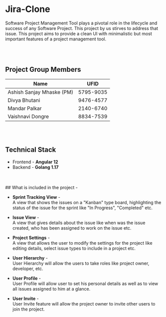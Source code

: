 # Jira-Clone
Software Project Management Tool plays a pivotal role in the lifecycle and success of any Software Project. This project by us stirves to address that issue. This project aims to provide a clean UI with minimalistic but most important features of a project management tool.  
  
<br/>
<br/>

## Project Group Members
Name | UFID 
--- | --- |
Ashish Sanjay Mhaske (PM) | 5795-9035
Divya Bhutani | 9476-4577
Mandar Palkar | 2140-6740
Vaishnavi Dongre | 8834-7539  

<br/>
<br/>

  
## Technical Stack
- Frontend - **Angular 12**  
- Backend - **Golang 1.17**
<br/>
<br/>
## What is included in the project -

- **Sprint Tracking View** -  
A view that shows the issues on a "Kanban" type board, highlighting the status of the issue for the sprint like "In Progress", "Completed" etc.  

- **Issue View** -  
A view that gives details about the issue like when was the issue created, who has been assigned to work on the issue etc. 

- **Project Settings** -  
A view that allows the user to modify the settings for the project like editing details, select issue types to include in a project etc.  

- **User Hierarchy** -    
User Hierarchy will allow the users to take roles like project owner, developer, etc.

- **User Profile** -  
User Profile will allow user to set his personal details as well as to view all issues assigned to him at a glance.

- **User Invite** -  
User Invite feature will allow the project owner to invite other users to join the project.







